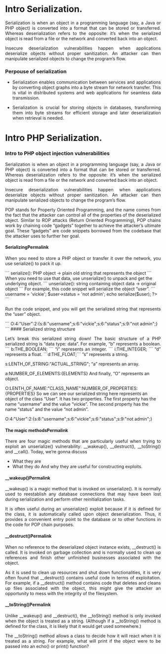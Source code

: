 
# Intro Serialization.

<p align="justify">Serialization is when an object in a programming language (say, a Java or PHP object) is converted into a format that can be stored or transferred. Whereas deserialization refers to the opposite: it’s when the serialized object is read from a file or the network and converted back into an object.</p>

<p align="justify">Insecure deserialization vulnerabilities happen when applications deserialize objects without proper sanitization. An attacker can then manipulate serialized objects to change the program’s flow.</p>

### Perpouse of serialization

* <p align="justify">Serialization enables communication between services and applications by converting object graphs into a byte stream for network transfer. This is vital in distributed systems and web applications for seamless data transmission.</p>
* <p align="justify">Serialization is crucial for storing objects in databases, transforming them into byte streams for efficient storage and later deserialization when retrieval is needed.</p>

# Intro PHP Serialization.

### Intro to PHP object injection vulnerabilities

<p align="justify">Serialization is when an object in a programming language (say, a Java or PHP object) is converted into a format that can be stored or transferred. Whereas deserialization refers to the opposite: it’s when the serialized object is read from a file or the network and converted back into an object.</p>

<p align="justify">Insecure deserialization vulnerabilities happen when applications deserialize objects without proper sanitization. An attacker can then manipulate serialized objects to change the program’s flow.</p>

<p align="justify">POP stands for Property Oriented Programming, and the name comes from the fact that the attacker can control all of the properties of the deserialized object. Similar to ROP attacks (Return Oriented Programming), POP chains work by chaining code “gadgets” together to achieve the attacker’s ultimate goal. These “gadgets” are code snippets borrowed from the codebase that the attacker uses to further her goal.</p>

#### SerializingPermalink
<p align="justify">When you need to store a PHP object or transfer it over the network, you use serialize() to pack it up.</p>
```
serialize(): PHP object -> plain old string that represents the object
```
When you need to use that data, use unserialize() to unpack and get the underlying object.
```
unserialize(): string containing object data -> original object
```
For example, this code snippet will serialize the object “user”.
```
<?php
class User{
  public $username;
  public $status;
}
$user = new User;
$user->username = 'vickie';
$user->status = 'not admin';
echo serialize($user);
?>
```
<p align="justify">Run the code snippet, and you will get the serialized string that represents the “user” object.</p>
```
O:4:"User":2:{s:8:"username";s:6:"vickie";s:6:"status";s:9:"not admin";}
```
#### Serialized string structure

<p align="justify"> Let’s break this serialized string down! The basic structure of a PHP serialized string is “data type: data”. For example, “b” represents a boolean.
```
  b:THE_BOOLEAN;
```
“i” represents an integer.
```
  i:THE_INTEGER;
```
“d” represents a float.
```d:THE_FLOAT;```
”s” represents a string.

s:LENTH_OF_STRING:"ACTUAL_STRING";
“a” represents an array.

a:NUMBER_OF_ELEMENTS:{ELEMENTS}
And finally, “O” represents an object.

O:LENTH_OF_NAME:"CLASS_NAME":NUMBER_OF_PROPERTIES:{PROPERTIES}
So we can see our serialized string here represents an object of the class “User”. It has two properties. The first property has the name “username” and the value “vickie”. The second property has the name “status” and the value “not admin”.

O:4:"User":2:{s:8:"username";s:6:"vickie";s:6:"status";s:9:"not admin";}


#### The magic methodsPermalink
<p align="justify">There are four magic methods that are particularly useful when trying to exploit an unserialize() vulnerability: __wakeup(), __destruct(), __toString() and __call(). Today, we’re gonna discuss</p>

* What they are
* What they do
And why they are useful for constructing exploits.

#### __wakeup()Permalink

<p align="justify"> __wakeup() is a magic method that is invoked on unserialize(). It is normally used to reestablish any database connections that may have been lost during serialization and perform other reinitialization tasks.</p>

<p align="justify"> It is often useful during an unserialize() exploit because if it is defined for the class, it is automatically called upon object deserialization. Thus, it provides a convenient entry point to the database or to other functions in the code for POP chain purposes.</p>

#### __destruct()Permalink

<p align="justify"> When no reference to the deserialized object instance exists, __destruct() is called. It is invoked on garbage collection and is normally used to clean up references and finish other unfinished businesses associated with the object.</p>

<p align="justify"> As it is used to clean up resources and shut down functionalities, it is very often found that __destruct() contains useful code in terms of exploitation. For example, if a __destruct() method contains code that deletes and cleans up files associated with the object, this might give the attacker an opportunity to mess with the integrity of the filesystem.</p>

#### __toString()Permalink

<p align="justify"> Unlike __wakeup() and __destruct(), the __toString() method is only invoked when the object is treated as a string. (Although if a __toString() method is defined for the class, it is likely that it would get used somewhere.)</p>

<p align="justify"> The __toString() method allows a class to decide how it will react when it is treated as a string. For example, what will print if the object were to be passed into an echo() or print() function?</p>





